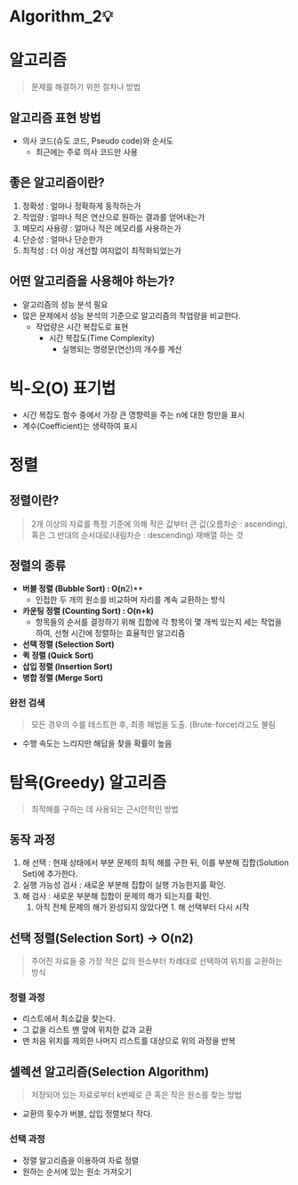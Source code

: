# Algorithm_2💡

# 알고리즘

> 문제를 해결하기 위한 절차나 방법

## 알고리즘 표현 방법

- 의사 코드(슈도 코드, Pseudo code)와 순서도
    - 최근에는 주로 의사 코드만 사용

## 좋은 알고리즘이란?

1. 정확성 : 얼마나 정확하게 동작하는가
2. 작업량 : 얼마나 적은 연산으로 원하는 결과를 얻어내는가
3. 메모리 사용량 : 얼마나 적은 메모리를 사용하는가
4. 단순성 : 얼마나 단순한가
5. 최적성 : 더 이상 개선할 여지없이 최적화되었는가

## 어떤 알고리즘을 사용해야 하는가?

- 알고리즘의 성능 분석 필요
- 많은 문제에서 성능 분석의 기준으로 알고리즘의 작업량을 비교한다.
    - 작업량은 시간 복잡도로 표현
        - 시간 복잡도(Time Complexity)
            - 실행되는 명령문(연산)의 개수를 계산

# 빅-오(O) 표기법

- 시간 복잡도 함수 중에서 가장 큰 영향력을 주는 n에 대한 항만을 표시
- 계수(Coefficient)는 생략하여 표시

# 정렬

## 정렬이란?

> 2개 이상의 자료를 특정 기준에 의해 작은 값부터 큰 값(오름차순 : ascending), 혹은 그 반대의 순서대로(내림차순 : descending) 재배열 하는 것
> 

## 정렬의 종류

- **버블 정렬 (Bubble Sort) : O(n**2)**
    - 인접한 두 개의 원소를 비교하며 자리를 계속 교환하는 방식
- **카운팅 정렬 (Counting Sort) : O(n+k)**
    - 항목들의 순서를 결정하기 위해 집합에 각 항목이 몇 개씩 있는지 세는 작업을 하여, 선형 시간에 정렬하는 효율적인 알고리즘
- **선택 정렬 (Selection Sort)**
- **퀵 정렬 (Quick Sort)**
- **삽입 정렬 (Insertion Sort)**
- **병합 정렬 (Merge Sort)**

### 완전 검색

> 모든 경우의 수를 테스트한 후, 최종 해법을 도출. (Brute-force)라고도 불림
> 
- 수행 속도는 느리지만 해답을 찾을 확률이 높음
    

# 탐욕(Greedy) 알고리즘

> 최적해를 구하는 데 사용되는 근시안적인 방법
> 

## 동작 과정

1. 해 선택 : 현재 상태에서 부분 문제의 최적 해를 구한 뒤, 이를 부분해 집합(Solution Set)에 추가한다.
2. 실행 가능성 검사 : 새로운 부분해 집합이 실행 가능한지를 확인.
3. 해 검사 : 새로운 부분해 집합이 문제의 해가 되는지를 확인.
    1. 아직 전체 문제의 해가 완성되지 않았다면 1. 해 선택부터 다시 시작

## 선택 정렬(Selection Sort) → O(n2)

> 주어진 자료들 중 가장 작은 값의 원소부터 차례대로 선택하여 위치를 교환하는 방식
> 

### 정렬 과정

- 리스트에서 최소값을 찾는다.
- 그 값을 리스트 맨 앞에 위치한 값과 교환
- 맨 처음 위치를 제외한 나머지 리스트를 대상으로 위의 과정을 반복

## 셀렉션 알고리즘(Selection Algorithm)

> 저장되어 있는 자료로부터 k번째로 큰 혹은 작은 원소를 찾는 방법
> 
- 교환의 횟수가 버블, 삽입 정렬보다 작다.

### 선택 과정

- 정렬 알고리즘을 이용하여 자료 정렬
- 원하는 순서에 있는 원소 가져오기 

